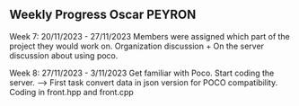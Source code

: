 Weekly Progress Oscar PEYRON 
-----------------------------

Week 7: 20/11/2023 - 27/11/2023 
Members were assigned which part of the project they would work on. 
Organization discussion + On the server discussion about using poco. 

Week 8: 27/11/2023 - 3/11/2023 
Get familiar with Poco. Start coding  the server. --> First task convert data in json version for POCO compatibility. Coding in front.hpp and front.cpp




